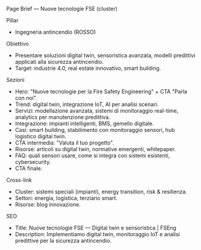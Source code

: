 Page Brief — Nuove tecnologie FSE (cluster)

Pillar
- Ingegneria antincendio (ROSSO)

Obiettivo
- Presentare soluzioni digital twin, sensoristica avanzata, modelli predittivi applicati alla sicurezza antincendio.
- Target: industrie 4.0, real estate innovativo, smart building.

Sezioni
- Hero: "Nuove tecnologie per la Fire Safety Engineering" + CTA "Parla con noi".
- Trend: digital twin, integrazione IoT, AI per analisi scenari.
- Servizi: modellazione avanzata, sistemi di monitoraggio real-time, analytics per manutenzione predittiva.
- Integrazione: impianti intelligenti, BMS, gemello digitale.
- Casi: smart building, stabilimento con monitoraggio sensori, hub logistico digital twin.
- CTA intermedia: "Valuta il tuo progetto".
- Risorse: articoli su digital twin, normative emergenti, whitepaper.
- FAQ: quali sensori usare, come si integra con sistemi esistenti, cybersecurity.
- CTA finale.

Cross-link
- Cluster: sistemi speciali (impianti), energy transition, risk & resilienza.
- Settori: energia, logistica, terziario smart.
- Risorse: blog innovazione.

SEO
- Title: Nuove tecnologie FSE — Digital twin e sensoristica | FSEng
- Description: Implementiamo digital twin, monitoraggio IoT e analisi predittive per la sicurezza antincendio.

